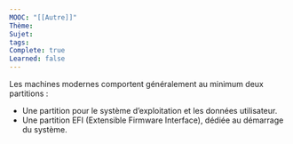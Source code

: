 ```yaml
---
MOOC: "[[Autre]]"
Thème: 
Sujet: 
tags: 
Complete: true
Learned: false
---
```

Les machines modernes comportent généralement au minimum deux partitions :

- Une partition pour le système d’exploitation et les données utilisateur.
- Une partition EFI (Extensible Firmware Interface), dédiée au démarrage du système.